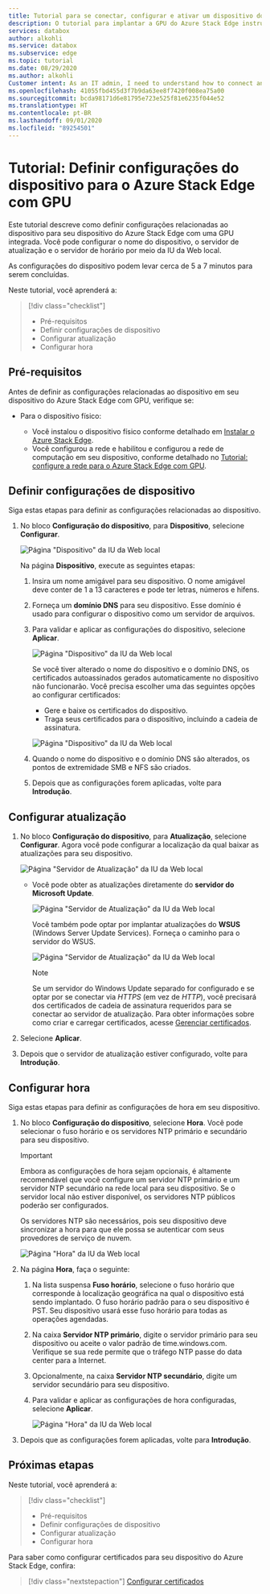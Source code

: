 ```yaml
---
title: Tutorial para se conectar, configurar e ativar um dispositivo do Azure Stack Edge com GPU no portal do Azure | Microsoft Docs
description: O tutorial para implantar a GPU do Azure Stack Edge instrui como se conectar, configurar e ativar seu dispositivo físico.
services: databox
author: alkohli
ms.service: databox
ms.subservice: edge
ms.topic: tutorial
ms.date: 08/29/2020
ms.author: alkohli
Customer intent: As an IT admin, I need to understand how to connect and activate Azure Stack Edge so I can use it to transfer data to Azure.
ms.openlocfilehash: 41055fbd455d3f7b9da63ee8f7420f008ea75a00
ms.sourcegitcommit: bcda98171d6e81795e723e525f81e6235f044e52
ms.translationtype: HT
ms.contentlocale: pt-BR
ms.lasthandoff: 09/01/2020
ms.locfileid: "89254501"
---
```

# <a name="tutorial-configure-device-settings-for-azure-stack-edge-with-gpu"></a>Tutorial: Definir configurações do dispositivo para o Azure Stack Edge com GPU

Este tutorial descreve como definir configurações relacionadas ao dispositivo para seu dispositivo do Azure Stack Edge com uma GPU integrada. Você pode configurar o nome do dispositivo, o servidor de atualização e o servidor de horário por meio da IU da Web local.

As configurações do dispositivo podem levar cerca de 5 a 7 minutos para serem concluídas.

Neste tutorial, você aprenderá a:

> [!div class="checklist"]
>
> * Pré-requisitos
> * Definir configurações de dispositivo
> * Configurar atualização 
> * Configurar hora

## <a name="prerequisites"></a>Pré-requisitos

Antes de definir as configurações relacionadas ao dispositivo em seu dispositivo do Azure Stack Edge com GPU, verifique se:

* Para o dispositivo físico:

    - Você instalou o dispositivo físico conforme detalhado em [Instalar o Azure Stack Edge](azure-stack-edge-gpu-deploy-install.md).
    - Você configurou a rede e habilitou e configurou a rede de computação em seu dispositivo, conforme detalhado no [Tutorial: configure a rede para o Azure Stack Edge com GPU](azure-stack-edge-gpu-deploy-configure-network-compute-web-proxy.md).


## <a name="configure-device-settings"></a>Definir configurações de dispositivo

Siga estas etapas para definir as configurações relacionadas ao dispositivo.
 
1. No bloco **Configuração do dispositivo**, para **Dispositivo**, selecione **Configurar**.

    ![Página "Dispositivo" da IU da Web local](./media/azure-stack-edge-gpu-deploy-set-up-device-update-time/device-1.png)

    Na página **Dispositivo**, execute as seguintes etapas:

    1. Insira um nome amigável para seu dispositivo. O nome amigável deve conter de 1 a 13 caracteres e pode ter letras, números e hifens.

    2. Forneça um **domínio DNS** para seu dispositivo. Esse domínio é usado para configurar o dispositivo como um servidor de arquivos.

    3. Para validar e aplicar as configurações do dispositivo, selecione **Aplicar**.

        ![Página "Dispositivo" da IU da Web local](./media/azure-stack-edge-gpu-deploy-set-up-device-update-time/device-2.png)

        Se você tiver alterado o nome do dispositivo e o domínio DNS, os certificados autoassinados gerados automaticamente no dispositivo não funcionarão. Você precisa escolher uma das seguintes opções ao configurar certificados: 
        
        - Gere e baixe os certificados do dispositivo. 
        - Traga seus certificados para o dispositivo, incluindo a cadeia de assinatura.
    

        ![Página "Dispositivo" da IU da Web local](./media/azure-stack-edge-gpu-deploy-set-up-device-update-time/device-3.png)

    4. Quando o nome do dispositivo e o domínio DNS são alterados, os pontos de extremidade SMB e NFS são criados.  

    5. Depois que as configurações forem aplicadas, volte para **Introdução**.

## <a name="configure-update"></a>Configurar atualização

1. No bloco **Configuração do dispositivo**, para **Atualização**, selecione **Configurar**. Agora você pode configurar a localização da qual baixar as atualizações para seu dispositivo.  

    ![Página "Servidor de Atualização" da IU da Web local](./media/azure-stack-edge-gpu-deploy-set-up-device-update-time/update-1.png)

    - Você pode obter as atualizações diretamente do **servidor do Microsoft Update**.

        ![Página "Servidor de Atualização" da IU da Web local](./media/azure-stack-edge-gpu-deploy-set-up-device-update-time/update-2.png)

        Você também pode optar por implantar atualizações do **WSUS** (Windows Server Update Services). Forneça o caminho para o servidor do WSUS.
        
        ![Página "Servidor de Atualização" da IU da Web local](./media/azure-stack-edge-gpu-deploy-set-up-device-update-time/update-3.png)

        > [!NOTE] 
        > Se um servidor do Windows Update separado for configurado e se optar por se conectar via *HTTPS* (em vez de *HTTP*), você precisará dos certificados de cadeia de assinatura requeridos para se conectar ao servidor de atualização. Para obter informações sobre como criar e carregar certificados, acesse [Gerenciar certificados](azure-stack-edge-j-series-manage-certificates.md). 

2. Selecione **Aplicar**.
3. Depois que o servidor de atualização estiver configurado, volte para **Introdução**.
    

## <a name="configure-time"></a>Configurar hora

Siga estas etapas para definir as configurações de hora em seu dispositivo. 

1. No bloco **Configuração do dispositivo**, selecione **Hora**. Você pode selecionar o fuso horário e os servidores NTP primário e secundário para seu dispositivo.  

    > [!IMPORTANT]
    > Embora as configurações de hora sejam opcionais, é altamente recomendável que você configure um servidor NTP primário e um servidor NTP secundário na rede local para seu dispositivo. Se o servidor local não estiver disponível, os servidores NTP públicos poderão ser configurados.
    
    Os servidores NTP são necessários, pois seu dispositivo deve sincronizar a hora para que ele possa se autenticar com seus provedores de serviço de nuvem.

    ![Página "Hora" da IU da Web local](./media/azure-stack-edge-gpu-deploy-set-up-device-update-time/time-1.png)

2. Na página **Hora**, faça o seguinte:
    
    1. Na lista suspensa **Fuso horário**, selecione o fuso horário que corresponde à localização geográfica na qual o dispositivo está sendo implantado.
        O fuso horário padrão para o seu dispositivo é PST. Seu dispositivo usará esse fuso horário para todas as operações agendadas.

    2. Na caixa **Servidor NTP primário**, digite o servidor primário para seu dispositivo ou aceite o valor padrão de time.windows.com.  
        Verifique se sua rede permite que o tráfego NTP passe do data center para a Internet.

    3. Opcionalmente, na caixa **Servidor NTP secundário**, digite um servidor secundário para seu dispositivo.

    4. Para validar e aplicar as configurações de hora configuradas, selecione **Aplicar**.

        ![Página "Hora" da IU da Web local](./media/azure-stack-edge-gpu-deploy-set-up-device-update-time/time-2.png)

3. Depois que as configurações forem aplicadas, volte para **Introdução**.



## <a name="next-steps"></a>Próximas etapas

Neste tutorial, você aprenderá a:

> [!div class="checklist"]
>
> * Pré-requisitos
> * Definir configurações de dispositivo
> * Configurar atualização 
> * Configurar hora

Para saber como configurar certificados para seu dispositivo do Azure Stack Edge, confira:

> [!div class="nextstepaction"]
> [Configurar certificados](./azure-stack-edge-gpu-deploy-configure-certificates.md)
